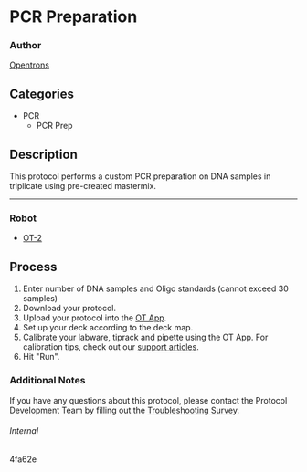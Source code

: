 # PCR Preparation

### Author
[Opentrons](https://opentrons.com/)

## Categories
* PCR
	* PCR Prep

## Description
This protocol performs a custom PCR preparation on DNA samples in triplicate using pre-created mastermix.

---

### Robot
* [OT-2](https://opentrons.com/ot-2)

## Process
1. Enter number of DNA samples and Oligo standards (cannot exceed 30 samples)
2. Download your protocol.
3. Upload your protocol into the [OT App](https://opentrons.com/ot-app).
4. Set up your deck according to the deck map.
5. Calibrate your labware, tiprack and pipette using the OT App. For calibration tips, check out our [support articles](https://support.opentrons.com/en/collections/1559720-guide-for-getting-started-with-the-ot-2).
6. Hit "Run".

### Additional Notes
If you have any questions about this protocol, please contact the Protocol Development Team by filling out the [Troubleshooting Survey](https://protocol-troubleshooting.paperform.co/).

###### Internal
4fa62e